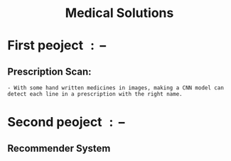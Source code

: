 <h1 align="center">Medical Solutions</h1>

# First peoject $:-$
   ## Prescription Scan:
    - With some hand written medicines in images, making a CNN model can detect each line in a prescription with the right name.
  
  
# Second peoject $:-$
  ## Recommender System
